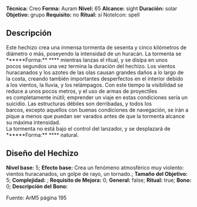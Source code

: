 
**Técnica:** Creo
**Forma:** Auram
**Nivel:** 65
**Alcance:** sight 
**Duración:** solar  
**Objetivo:** grupo
**Requisito:** no
**Ritual:** sí
NoteIcon: spell




## Descripción 
<p>Este hechizo crea una inmensa tormenta de sesenta y cinco kilómetros de diámetro o más, poseyendo la intensidad de un huracán. La tormenta se ******Forma:** **** mientras lanzas el ritual, y se disipa en unos pocos segundos una vez termina la duración del hechizo. Los vientos huracanados y los azotes de las olas causan grandes daños a lo largo de la costa, creando también importantes desperfectos en el interior debido a los vientos, la lluvia, y los relámpagos. Con este tiempo la visibilidad se reduce a unos pocos metros, y el uso de armas de proyectiles es completamente inútil; emprender un viaje en estas condiciones sería un suicidio. Las estructuras débiles son derribadas, y todos los barcos, excepto aquellos con buenas condiciones de navegación, se irán a pique a menos que puedan ser varados antes de que la tormenta alcance su máxima intensidad.<br>La tormenta no está bajo el control del lanzador, y se desplazará de ******Forma:** **** natural.</p>

## Diseño del Hechizo 

**Nivel base:** 5; **Efecto base:** Crea un fenómeno atmosférico muy violento: vientos huracanados, un golpe de rayo, un tornado.;  **Tamaño del **Objetivo:**** 5; **Complejidad:** ; **Requisito de Mejora:** 0; **General:** false; **Ritual:** true; **Bono:** 0; **Descripción del** **Bono:** 

Fuente: ArM5 página 195